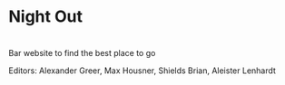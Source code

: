 # Night Out
#
Bar website to find the best place to go

Editors: Alexander Greer, Max Housner, Shields Brian, Aleister Lenhardt
